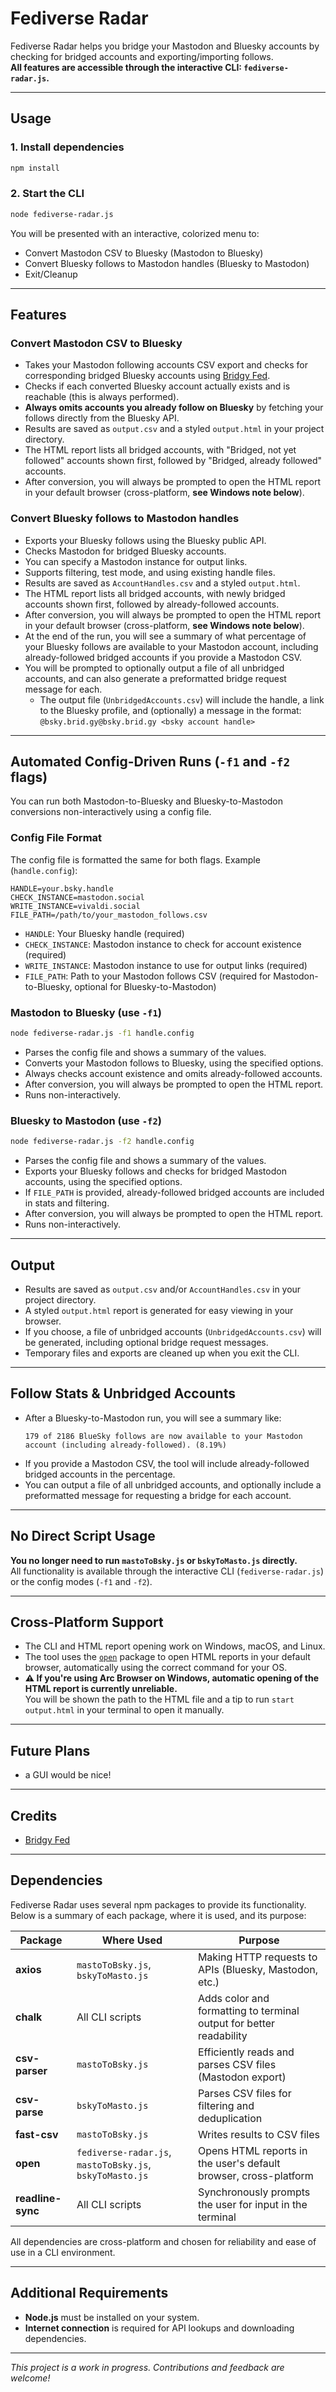 # Fediverse Radar

Fediverse Radar helps you bridge your Mastodon and Bluesky accounts by checking for bridged accounts and exporting/importing follows.  
**All features are accessible through the interactive CLI: `fediverse-radar.js`.**

---

## Usage

### 1. Install dependencies

```sh
npm install
```

### 2. Start the CLI

```sh
node fediverse-radar.js
```

You will be presented with an interactive, colorized menu to:

- Convert Mastodon CSV to Bluesky (Mastodon to Bluesky)
- Convert Bluesky follows to Mastodon handles (Bluesky to Mastodon)
- Exit/Cleanup

---

## Features

### Convert Mastodon CSV to Bluesky

- Takes your Mastodon following accounts CSV export and checks for corresponding bridged Bluesky accounts using [Bridgy Fed](https://fed.brid.gy/).
- Checks if each converted Bluesky account actually exists and is reachable (this is always performed).
- **Always omits accounts you already follow on Bluesky** by fetching your follows directly from the Bluesky API.
- Results are saved as `output.csv` and a styled `output.html` in your project directory.
- The HTML report lists all bridged accounts, with "Bridged, not yet followed" accounts shown first, followed by "Bridged, already followed" accounts.
- After conversion, you will always be prompted to open the HTML report in your default browser (cross-platform, **see Windows note below**).

### Convert Bluesky follows to Mastodon handles

- Exports your Bluesky follows using the Bluesky public API.
- Checks Mastodon for bridged Bluesky accounts.
- You can specify a Mastodon instance for output links.
- Supports filtering, test mode, and using existing handle files.
- Results are saved as `AccountHandles.csv` and a styled `output.html`.
- The HTML report lists all bridged accounts, with newly bridged accounts shown first, followed by already-followed accounts.
- After conversion, you will always be prompted to open the HTML report in your default browser (cross-platform, **see Windows note below**).
- At the end of the run, you will see a summary of what percentage of your Bluesky follows are available to your Mastodon account, including already-followed bridged accounts if you provide a Mastodon CSV.
- You will be prompted to optionally output a file of all unbridged accounts, and can also generate a preformatted bridge request message for each.  
  - The output file (`UnbridgedAccounts.csv`) will include the handle, a link to the Bluesky profile, and (optionally) a message in the format:  
    `@bsky.brid.gy@bsky.brid.gy <bsky account handle>`

---

## Automated Config-Driven Runs (`-f1` and `-f2` flags)

You can run both Mastodon-to-Bluesky and Bluesky-to-Mastodon conversions non-interactively using a config file.

### Config File Format

The config file is formatted the same for both flags. Example (`handle.config`):

```
HANDLE=your.bsky.handle
CHECK_INSTANCE=mastodon.social
WRITE_INSTANCE=vivaldi.social
FILE_PATH=/path/to/your_mastodon_follows.csv
```

- `HANDLE`: Your Bluesky handle (required)
- `CHECK_INSTANCE`: Mastodon instance to check for account existence (required)
- `WRITE_INSTANCE`: Mastodon instance to use for output links (required)
- `FILE_PATH`: Path to your Mastodon follows CSV (required for Mastodon-to-Bluesky, optional for Bluesky-to-Mastodon)

### Mastodon to Bluesky (use `-f1`)

```sh
node fediverse-radar.js -f1 handle.config
```

- Parses the config file and shows a summary of the values.
- Converts your Mastodon follows to Bluesky, using the specified options.
- Always checks account existence and omits already-followed accounts.
- After conversion, you will always be prompted to open the HTML report.
- Runs non-interactively.

### Bluesky to Mastodon (use `-f2`)

```sh
node fediverse-radar.js -f2 handle.config
```

- Parses the config file and shows a summary of the values.
- Exports your Bluesky follows and checks for bridged Mastodon accounts, using the specified options.
- If `FILE_PATH` is provided, already-followed bridged accounts are included in stats and filtering.
- After conversion, you will always be prompted to open the HTML report.
- Runs non-interactively.

---

## Output

- Results are saved as `output.csv` and/or `AccountHandles.csv` in your project directory.
- A styled `output.html` report is generated for easy viewing in your browser.
- If you choose, a file of unbridged accounts (`UnbridgedAccounts.csv`) will be generated, including optional bridge request messages.
- Temporary files and exports are cleaned up when you exit the CLI.

---

## Follow Stats & Unbridged Accounts

- After a Bluesky-to-Mastodon run, you will see a summary like:
  ```
  179 of 2186 BlueSky follows are now available to your Mastodon account (including already-followed). (8.19%)
  ```
- If you provide a Mastodon CSV, the tool will include already-followed bridged accounts in the percentage.
- You can output a file of all unbridged accounts, and optionally include a preformatted message for requesting a bridge for each account.

---

## No Direct Script Usage

**You no longer need to run `mastoToBsky.js` or `bskyToMasto.js` directly.**  
All functionality is available through the interactive CLI (`fediverse-radar.js`) or the config modes (`-f1` and `-f2`).

---

## Cross-Platform Support

- The CLI and HTML report opening work on Windows, macOS, and Linux.
- The tool uses the [`open`](https://www.npmjs.com/package/open) package to open HTML reports in your default browser, automatically using the correct command for your OS.
- **⚠️ If you're using Arc Browser on Windows, automatic opening of the HTML report is currently unreliable.**  
  You will be shown the path to the HTML file and a tip to run `start output.html` in your terminal to open it manually.

---

## Future Plans

- a GUI would be nice!

---

## Credits

- [Bridgy Fed](https://fed.brid.gy/)

---

## Dependencies

Fediverse Radar uses several npm packages to provide its functionality. Below is a summary of each package, where it is used, and its purpose:

| Package         | Where Used                      | Purpose                                                                 |
|-----------------|--------------------------------|-------------------------------------------------------------------------|
| **axios**       | `mastoToBsky.js`, `bskyToMasto.js` | Making HTTP requests to APIs (Bluesky, Mastodon, etc.)                  |
| **chalk**       | All CLI scripts                | Adds color and formatting to terminal output for better readability     |
| **csv-parser**  | `mastoToBsky.js`               | Efficiently reads and parses CSV files (Mastodon export)                |
| **csv-parse**   | `bskyToMasto.js`               | Parses CSV files for filtering and deduplication                        |
| **fast-csv**    | `mastoToBsky.js`               | Writes results to CSV files                                             |
| **open**        | `fediverse-radar.js`, `mastoToBsky.js`, `bskyToMasto.js` | Opens HTML reports in the user's default browser, cross-platform        |
| **readline-sync** | All CLI scripts              | Synchronously prompts the user for input in the terminal                |

All dependencies are cross-platform and chosen for reliability and ease of use in a CLI environment.

---

## Additional Requirements

- **Node.js** must be installed on your system.
- **Internet connection** is required for API lookups and downloading dependencies.

---

_This project is a work in progress. Contributions and feedback are welcome!_
